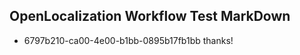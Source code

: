 ## OpenLocalization Workflow Test MarkDown
* 6797b210-ca00-4e00-b1bb-0895b17fb1bb thanks!

<!--HONumber=Jul16_HO3-->


